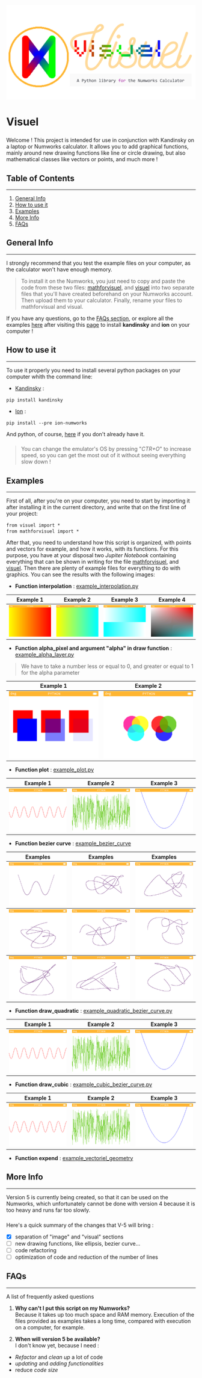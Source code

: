 <p align="center" width="100%">
<img src=".\pictures\logo\logo_visuel.png" alt="Visuel">
</p>

# Visuel

###
Welcome ! This project is intended for use in conjunction with Kandinsky on a laptop or Numworks calculator. It allows you to add graphical functions, mainly around new drawing functions like line or circle drawing, but also mathematical classes like vectors or points, and much more !

## Table of Contents
***
1. [General Info](#general-info)
2. [How to use it](#how-to-use-it)
3. [Examples](#examples)
4. [More Info](#more-info)
5. [FAQs](#faqs)

## General Info
***
I strongly recommend that you test the example files on your computer, as the calculator won't have enough memory.

> To install it on the Numworks, you just need to copy and paste the code from these two files: [mathforvisuel](mathforvisuel.py), and [visuel](visuel.py) into two separate files that you'll have created beforehand on your Numworks account. Then upload them to your calculator. Finally, rename your files to mathforvisual and visual.

If you have any questions, go to the [FAQs section](#faqs), or explore all the examples [here](#examples) after visiting this [page](#how-to-use-it) to install **kandinsky** and **ion** on your computer !  

## How to use it
***
To use it properly you need to install several python packages on your computer whith the command line:

* [Kandinsky](https://github.com/ZetaMap/Kandinsky-Numworks) :  
```
pip install kandinsky
```

* [Ion](https://github.com/ZetaMap/Ion-numworks) :  
```
pip install --pre ion-numworks
```

And python, of course, [here](https://www.python.org/downloads/) if you don't already have it.
###
>You can change the emulator's OS by pressing "_CTR+O_" to increase speed, so you can get the most out of it without seeing everything slow down !

## Examples
***
First of all, after you're on your computer, you need to start by importing it after installing it in the current directory, and write that on the first line of your project:
```
from visuel import *
from mathforvisuel import *
``` 
After that, you need to understand how this script is organized, with points and vectors for example, and how it works, with its functions. For this purpose, you have at your disposal two *Jupiter Notebook* containing everything that can be shown in writing for the file [mathforvisuel](ex_Math.ipynb), and [visuel](ex_Visuel.ipynb). Then there are plenty of example files for everything to do with graphics. You can see the results with the following images:

* **Function interpolation** : [example_interpolation.py](example_interpolation.py)  

<table>
    <thead>
        <tr>
            <th align="center">Example 1</th>
            <th align="center">Example 2</th>
            <th align="center">Example 3</th>
            <th align="center">Example 4</th>
        </tr>
    </thead>
    <tbody>
        <tr>
            <td> <img src=".\pictures\example_interpolate_1.png"> </td>
            <td> <img src=".\pictures\example_interpolate_2.png"> </td>
            <td> <img src=".\pictures\example_interpolate_3.png"> </td>
            <td> <img src=".\pictures\example_interpolate_4.png"> </td>
        </tr>
    </tbody>
</table>

* **Function alpha_pixel and argument "alpha" in draw function** : [example_alpha_layer.py](example_alpha_layer.py)

> We have to take a number less or equal to 0, and greater or equal to 1 for the alpha parameter

<table>
    <thead>
        <tr>
            <th align="center">Example 1</th>
            <th align="center">Example 2</th>
        </tr>
    </thead>
    <tbody>
        <tr>
            <td> <img src=".\pictures\example_alpha_layer_1.png"> </td>
            <td> <img src=".\pictures\example_alpha_layer_2.png"> </td>
        </tr>
    </tbody>
</table>

* **Function plot** : [example_plot.py](example_plot.py)

<table>
    <thead>
        <tr>
            <th align="center">Example 1</th>
            <th align="center">Example 2</th>
            <th align="center">Example 3</th>
        </tr>
    </thead>
    <tbody>
        <tr>
            <td> <img src=".\pictures\example_plot_1.png"> </td>
            <td> <img src=".\pictures\example_plot_2.png"> </td>
            <td> <img src=".\pictures\example_plot_3.png"> </td>
        </tr>
    </tbody>
</table>

* **Function bezier curve** : [example_bezier_curve](example_bezier_curve.py)

<table>
    <thead>
        <tr>
            <th align="center">Examples</th>
            <th align="center">Examples</th>
            <th align="center">Examples</th>
        </tr>
    </thead>
    <tbody>
        <tr>
            <td> <img src=".\pictures\example_bezier_curve_1.png"> </td>
            <td> <img src=".\pictures\example_bezier_curve_2.png"> </td>
            <td> <img src=".\pictures\example_bezier_curve_3.png"> </td>
        </tr>
    </tbody>
    <tbody>
        <tr>
            <td> <img src=".\pictures\example_bezier_curve_4.png"> </td>
            <td> <img src=".\pictures\example_bezier_curve_5.png"> </td>
            <td> <img src=".\pictures\example_bezier_curve_6.png"> </td>
        </tr>
    </tbody>
    <tbody>
        <tr>
            <td> <img src=".\pictures\example_bezier_curve_7.png"> </td>
            <td> <img src=".\pictures\example_bezier_curve_8.png"> </td>
            <td> <img src=".\pictures\example_bezier_curve_9.png"> </td>
        </tr>
    </tbody>
</table>

* **Function draw_quadratic** : [example_quadratic_bezier_curve.py](example_quadratic_bezier_curve.py)

<table>
    <thead>
        <tr>
            <th align="center">Example 1</th>
            <th align="center">Example 2</th>
            <th align="center">Example 3</th>
        </tr>
    </thead>
    <tbody>
        <tr>
            <td> <img src=".\pictures\example_plot_1.png"> </td>
            <td> <img src=".\pictures\example_plot_2.png"> </td>
            <td> <img src=".\pictures\example_plot_3.png"> </td>
        </tr>
    </tbody>
</table>

* **Function draw_cubic** : [example_cubic_bezier_curve.py](example_cubic_bezier_curve.py)

<table>
    <thead>
        <tr>
            <th align="center">Example 1</th>
            <th align="center">Example 2</th>
            <th align="center">Example 3</th>
        </tr>
    </thead>
    <tbody>
        <tr>
            <td> <img src=".\pictures\example_plot_1.png"> </td>
            <td> <img src=".\pictures\example_plot_2.png"> </td>
            <td> <img src=".\pictures\example_plot_3.png"> </td>
        </tr>
    </tbody>
</table>

* **Function expend** : [example_vectoriel_geometry](example_vectoriel_geometry.py)

## More Info
***
Version 5 is currently being created, so that it can be used on the Numworks, which unfortunately cannot be done with version 4 because it is too heavy and runs far too slowly.

###
Here's a quick summary of the changes that V-5 will bring :  
- [x] separation of "image" and "visual" sections
- [ ] new drawing functions, like ellipsis, bezier curve...
- [ ] code refactoring
- [ ] optimization of code and reduction of the number of lines

## FAQs
***
A list of frequently asked questions  
1. **Why can't I put this script on my Numworks?**  
Because it takes up too much space and RAM memory. Execution of the files provided as examples takes a long time, compared with execution on a computer, for example.  

2. **When will version 5 be available?**  
I don't know yet, because I need :
* *Refactor* and *clean up* a lot of code
* *updating* and *adding functionalities*
* reduce *code size*
